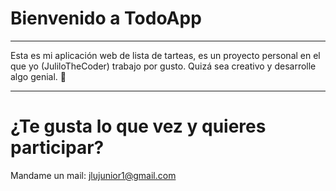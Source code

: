 # Bienvenido a TodoApp

---

Esta es mi aplicación web de lista de tarteas, es un proyecto personal en el que yo (JuliloTheCoder) trabajo por gusto.
Quizá sea creativo y desarrolle algo genial. 🫡

---

# ¿Te gusta lo que vez y quieres participar?

Mandame un mail: jlujunior1@gmail.com


